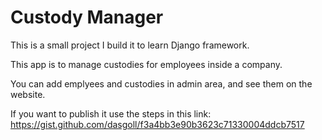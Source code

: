 # Custody Manager

This is a small project I build it to learn Django framework.

This app is to manage custodies for employees inside a company.

You can add emplyees and custodies in admin area, and see them on the website.

If you want to publish it use the steps in this link:
https://gist.github.com/dasgoll/f3a4bb3e90b3623c71330004ddcb7517



